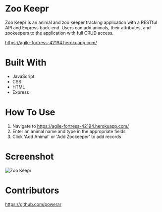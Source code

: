 # Zoo Keepr
Zoo Keepr is an animal and zoo keeper tracking application with a RESTful API and Express back-end. Users can add animals, their attributes, and zookeepers to the application with full CRUD access.

https://agile-fortress-42194.herokuapp.com/

# Built With
* JavaScript
* CSS
* HTML
* Express

# How To Use
1. Navigate to  https://agile-fortress-42194.herokuapp.com/
2. Enter an animal name and type in the appropriate fields
3. Click 'Add Animal' or 'Add Zookeeper' to add records

# Screenshot
![Zoo Keepr](https://user-images.githubusercontent.com/78888642/132995742-b2c88602-d7e8-4a54-b5ec-890b7e87759a.png)

# Contributors
https://github.com/powerar
